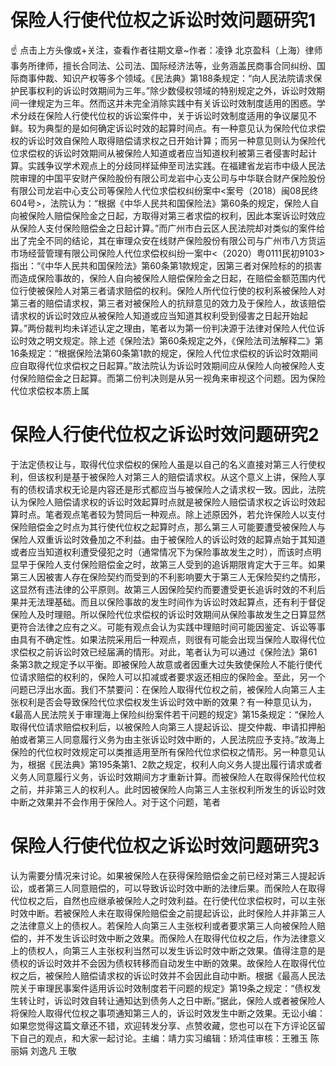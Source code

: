 # 保险人行使代位权之诉讼时效问题研究1

☝ 点击上方头像或+关注，查看作者往期文章~作者：凌铮 北京盈科（上海）律师事务所律师，擅长合同法、公司法、国际经济法等，业务涵盖民商事合同纠纷、国际商事仲裁、知识产权等多个领域。《民法典》第188条规定：“向人民法院请求保护民事权利的诉讼时效期间为三年。”除少数侵权领域的特别规定之外，诉讼时效期间一律规定为三年。然而这并未完全消除实践中有关诉讼时效制度适用的困惑。学术分歧在保险人行使代位权的诉讼案件中，关于诉讼时效制度适用的争议屡见不鲜。较为典型的是如何确定诉讼时效的起算时间点。有一种意见认为保险代位求偿权的诉讼时效自保险人取得赔偿请求权之日开始计算；而另一种意见则认为保险代位求偿权的诉讼时效期间从被保险人知道或者应当知道权利被第三者侵害时起计算。实践争议学术观点上的分歧同样延伸至司法实践。在福建省龙岩市中级人民法院审理的中国平安财产保险股份有限公司龙岩中心支公司与中华联合财产保险股份有限公司龙岩中心支公司等保险人代位求偿权纠纷案中<案号（2018）闽08民终604号>，法院认为：“根据《中华人民共和国保险法》第60条的规定，保险人自向被保险人赔偿保险金之日起，方取得对第三者求偿的权利，因此本案诉讼时效应从保险人支付保险赔偿金之日起计算。”而广州市白云区人民法院却对类似的案件给出了完全不同的结论，其在审理众安在线财产保险股份有限公司与广州市八方货运市场经营管理有限公司保险人代位求偿权纠纷一案中<（2020）粤0111民初9103>指出：“《中华人民共和国保险法》第60条第1款规定，因第三者对保险标的的损害而造成保险事故的，保险人自向被保险人赔偿保险金之日起，在赔偿金额范围内代位行使被保险人对第三者请求赔偿的权利。保险人所代位行使的权利系被保险人对第三者的赔偿请求权，第三者对被保险人的抗辩意见的效力及于保险人，故该赔偿请求权的诉讼时效应从被保险人知道或应当知道其权利受到侵害之日起开始起算。”两份裁判均未详述认定之理由，笔者以为第一份判决源于法律对保险人代位诉讼时效之明文规定。除上述《保险法》第60条规定之外，《保险法司法解释二》第16条规定：“根据保险法第60条第1款的规定，保险人代位求偿权的诉讼时效期间应自取得代位求偿权之日起算。”故法院认为诉讼时效期间应从保险人向被保险人支付保险赔偿金之日起算。而第二份判决则是从另一视角来审视这个问题。因为保险代位求偿权本质上属

# 保险人行使代位权之诉讼时效问题研究2

于法定债权让与，取得代位求偿权的保险人虽是以自己的名义直接对第三人行使权利，但该权利是基于被保险人对第三人的赔偿请求权。从这个意义上讲，保险人享有的债权请求权无论是内容还是形式都应当与被保险人之请求权一致。因此，法院认为保险人赔偿请求权的诉讼时效起算时点就是被保险人赔偿请求权之诉讼时效起算时点。笔者观点笔者较为赞同后一种观点。除上述原因外，若允许保险人以支付保险赔偿金之时点为其行使代位权之起算时点，那么第三人可能要遭受被保险人与保险人双重诉讼时效叠加之不利益。由于被保险人的诉讼时效的起算点始于其知道或者应当知道权利遭受侵犯之时（通常情况下为保险事故发生之时），而该时点明显早于保险人支付保险赔偿金之时，故第三人受到的追诉期限肯定大于三年。如果第三人因被害人存在保险契约而受到的不利影响要大于第三人无保险契约之情形，这显然有违法律的公平原则。故第三人因保险契约而要遭受更长追诉时效的不利后果并无法理基础。而且以保险事故的发生时间作为诉讼时效起算点，还有利于督促保险人及时理赔。所以保险代位求偿权的诉讼时效期间从保险事故发生之日算显然更符合法律之应有之义。可能有观点会认为实践中理赔时间可能因鉴定、诉讼等事由具有不确定性。如果法院采用后一种观点，则很有可能会出现当保险人取得代位求偿权之前诉讼时效已经届满的情形。对此，笔者认为可以通过《保险法》第61条第3款之规定予以平衡。即被保险人故意或者因重大过失致使保险人不能行使代位请求赔偿的权利的，保险人可以扣减或者要求返还相应的保险金。至此，另一个问题已浮出水面。我们不禁要问：在保险人取得代位权之前，被保险人向第三人主张权利是否会导致保险代位求偿权发生诉讼时效中断的效果？有一种意见认为，《最高人民法院关于审理海上保险纠纷案件若干问题的规定》第15条规定：“保险人取得代位请求赔偿权利后，以被保险人向第三人提起诉讼、提交仲裁、申请扣押船舶或者第三人同意履行义务为由主张诉讼时效中断的，人民法院应予支持。”故海上保险的代位权时效规定可以类推适用至所有保险代位求偿权之情形。另一种意见认为，根据《民法典》第195条第1、2款之规定，权利人向义务人提出履行请求或者义务人同意履行义务，诉讼时效期间方才重新计算。而被保险人在取得保险代位权之前，并非第三人的权利人。此时因被保险人向第三人主张权利所发生的诉讼时效中断之效果并不会作用于保险人。对于这个问题，笔者

# 保险人行使代位权之诉讼时效问题研究3

认为需要分情况来讨论。如果被保险人在获得保险赔偿金之前已经对第三人提起诉讼，或者第三人同意赔偿的，可以导致诉讼时效中断的法律后果。而保险人在取得代位权之后，自然也应继承被保险人之时效利益。在行使代位求偿权时，可以主张时效中断。若被保险人未在取得保险赔偿金之前提起诉讼，此时保险人并非第三人之法律意义上的债权人。若保险人向第三人主张权利或者要求第三人向被保险人赔偿的，并不发生诉讼时效中断之效果。而保险人在取得代位权之后，作为法律意义上的债权人，向第三人主张权利当然可以发生诉讼时效中断之效果。值得注意的是债权的诉讼时效并不会因为债权转移而自动发生中断的效果。故保险人在取得代位权之后，被保险人赔偿请求权的诉讼时效并不会因此自动中断。根据《最高人民法院关于审理民事案件适用诉讼时效制度若干问题的规定》第19条之规定：“债权发生转让时，诉讼时效自转让通知达到债务人之日中断。”据此，保险人或者被保险人将保险人取得代位权之事项通知第三人的，诉讼时效发生中断之效果。无讼小编：如果您觉得这篇文章还不错，欢迎转发分享、点赞收藏，您也可以在下方评论区留下自己的观点，和大家一起讨论。主编：靖力实习编辑：矫鸿佳审核：王雅玉 陈丽娟 刘逸凡 王敬


